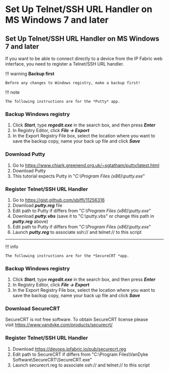 # Set Up Telnet/SSH URL Handler on MS Windows 7 and later

## Set Up Telnet/SSH URL Handler on MS Windows 7 and later

If you want to be able to connect directly to a device from the IP
Fabric web interface, you need to register a Telnet/SSH URL handler.

!!! warning **Backup first**

    Before any changes to Windows registry, make a backup first!

!!! note

    The following instructions are for the *Putty* app.

### Backup Windows registry

1.  Click ***Start***, type ***regedit.exe*** in the search box, and
    then press ***Enter***
1.  In Registry Editor, click ***File → Export***
1.  In the Export Registry File box, select the location where you want
    to save the backup copy, name your back up file and click ***Save***

### Download Putty

1.  Go to <https://www.chiark.greenend.org.uk/~sgtatham/putty/latest.html>
1.  Download Putty
1.  This tutorial expects Putty in "*C:\\Program Files (x86)\\putty.exe*"

### Register Telnet/SSH URL Handler

1.  Go to <https://gist.github.com/sbiffi/11256316>
1.  Download ***putty.reg*** file
1.  Edit path to Putty if differs from "*C:\\Program Files (x86)\\putty.exe*"
1.  Download ***putty.vbs*** (save it to "C:\\putty.vbs" or change this path
    in ***putty.reg*** above)
1.  Edit path to Putty if differs from "*C:\\Program Files (x86)\\putty.exe*"
1.  Launch ***putty.reg*** to associate ssh:// and telnet:// to this script

---

!!! info  

    The following instructions are for the *SecureCRT *app.

### Backup Windows registry

1.  Click ***Start***, type ***regedit.exe*** in the search box, and
    then press ***Enter***
1.  In Registry Editor, click ***File → Export***
1.  In the Export Registry File box, select the location where you want
    to save the backup copy, name your back up file and click ***Save***

### Download SecureCRT

SecureCRT is not free software. To obtain SecureCRT license please
visit <https://www.vandyke.com/products/securecrt/>

### Register Telnet/SSH URL Handler

1.  Download <https://devops.ipfabric.io/pub/securecrt.reg>
1.  Edit path to SecureCRT if differs from "C:\\Program Files\\VanDyke Software\\SecureCRT\\SecureCRT.exe"
1.  Launch securecrt.reg to associate ssh:// and telnet:// to this script
